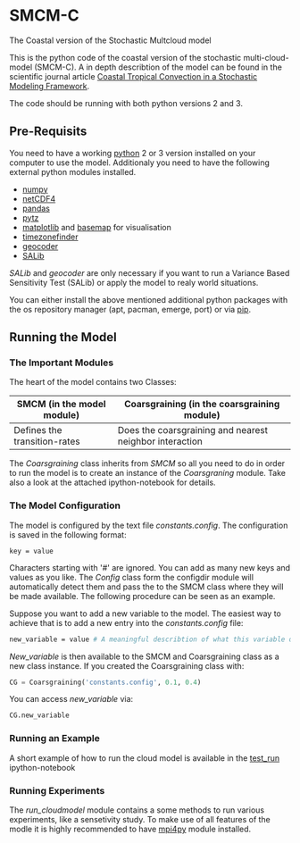 # SMCM-C 
The Coastal version of the Stochastic Multcloud model

This is the python code of the coastal version of the stochastic multi-cloud-model (SMCM-C).
A in depth describtion of the model can be found in the scientific journal article [Coastal Tropical Convection in a Stochastic Modeling Framework](https://agupubs.onlinelibrary.wiley.com/doi/full/10.1002/2017MS001048). 
 
 The code should be running with both python versions 2 and 3. 
 
 ## Pre-Requisits
 You need to have a working [python](http://python.org) 2 or 3 version installed on your computer to use the model. Additionaly you need to have the following external python modules installed.
 
 * [numpy](http://www.numpy.org)
 * [netCDF4](https://unidata.github.io/netcdf4-python)
 * [pandas](http://pandas.pydata.org)
 * [pytz](https://pythonhosted.org/pytz)
 * [matplotlib](https://matplotlib.org) and [basemap](https://matplotlib.org/basemap) for visualisation
 * [timezonefinder](https://pypi.org/project/timezonefinder/#description)
 * [geocoder](https://pypi.org/project/geocoder/#description)
 * [SALib](https://github.com/SALib/SALib)
 
 *SALib* and *geocoder* are only necessary if you want to run a Variance Based Sensitivity Test (SALib) or apply the model to realy world situations.
 
 You can either install the above mentioned additional python packages with the os repository manager (apt, pacman, emerge, port) or via [pip](https://pip.pypa.io/en/stable/installing).

## Running the Model
### The Important Modules
The heart of the model contains two Classes:

 | SMCM (in the model module)      |      Coarsgraining (in the coarsgraining module)|
 | ------                          | ------                                          |
 | Defines the transition-rates    |       Does the coarsgraining and nearest neighbor interaction|
 
 The *Coarsgraining* class inherits from *SMCM* so all you need to do in order to run the model is to create an instance of the 
*Coarsgraning* module. Take also a look at the attached ipython-notebook for details.
### The Model Configuration
The model is configured by the text file *constants.config*. The configuration is saved in the following format:
```
key = value
```
Characters starting with '#' are ignored. You can add as many new keys and values as you like. The *Config* class form the configdir module will automatically detect them and pass the to the SMCM class where they will be made available. The following procedure can be seen as an example.

Suppose you want to add a new variable to the model. The easiest way to achieve that is to add a new entry into the *constants.config* file:
```bash
new_variable = value # A meaningful describtion of what this variable does
```

*New_variable* is then available to the SMCM and Coarsgraining class as a new class instance. If you created the Coarsgraining class with:
```python
CG = Coarsgraining('constants.config', 0.1, 0.4)
```

You can access *new_variable* via:
```python
CG.new_variable
```
### Running an Example 
A short example of how to run the cloud model is available in the [test_run](https://github.com/antarcticrainforest/SMCM-C/blob/master/test_run.ipynb) ipython-notebook

### Running Experiments
The *run_cloudmodel* module contains a some methods to run various experiments, like a sensetivity study. To make use of all features of the modle it is highly recommended to have [mpi4py](http://www.mpi4py.scipy.org/docs) module installed.
